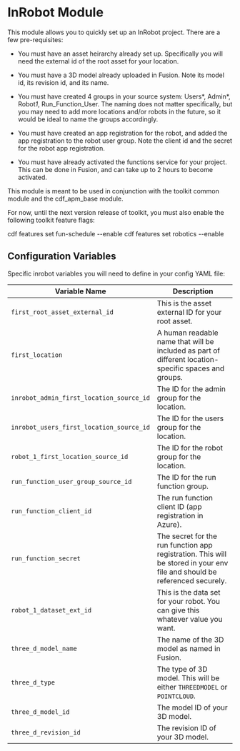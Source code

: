 # InRobot Module

This module allows you to quickly set up an InRobot project. There are a few pre-requisites:

- You must have an asset heirarchy already set up. Specifically you will need the external id of the root asset for your location.

- You must have a 3D model already uploaded in Fusion. Note its model id, its revision id, and its name.

- You must have created 4 groups in your source system: Users*<Location>, Admin*<Location>, Robot*1*<Location>, Run_Function_User. The naming does not matter specifically, but you may need to add more locations and/or robots in the future, so it would be ideal to name the groups accordingly.

- You must have created an app registration for the robot, and added the app registration to the robot user group. Note the client id and the secret for the robot app registration.

- You must have already activated the functions service for your project. This can be done in Fusion, and can take up to 2 hours to become activated.

This module is meant to be used in conjunction with the toolkit common module and the cdf_apm_base module.

For now, until the next version release of toolkit, you must also enable the following toolkit feature flags:

cdf features set fun-schedule --enable
cdf features set robotics --enable

## Configuration Variables

Specific inrobot variables you will need to define in your config YAML file:

| Variable Name                            | Description                                                                                                               |
| ---------------------------------------- | ------------------------------------------------------------------------------------------------------------------------- |
| `first_root_asset_external_id`           | This is the asset external ID for your root asset.                                                                        |
| `first_location`                         | A human readable name that will be included as part of different location-specific spaces and groups.                     |
| `inrobot_admin_first_location_source_id` | The ID for the admin group for the location.                                                                              |
| `inrobot_users_first_location_source_id` | The ID for the users group for the location.                                                                              |
| `robot_1_first_location_source_id`       | The ID for the robot group for the location.                                                                              |
| `run_function_user_group_source_id`      | The ID for the run function group.                                                                                        |
| `run_function_client_id`                 | The run function client ID (app registration in Azure).                                                                   |
| `run_function_secret`                    | The secret for the run function app registration. This will be stored in your env file and should be referenced securely. |
| `robot_1_dataset_ext_id`                 | This is the data set for your robot. You can give this whatever value you want.                                           |
| `three_d_model_name`                     | The name of the 3D model as named in Fusion.                                                                              |
| `three_d_type`                           | The type of 3D model. This will be either `THREEDMODEL` or `POINTCLOUD`.                                                  |
| `three_d_model_id`                       | The model ID of your 3D model.                                                                                            |
| `three_d_revision_id`                    | The revision ID of your 3D model.                                                                                         |
